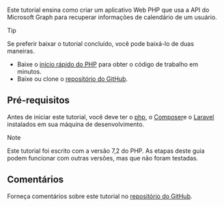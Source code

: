 <!-- markdownlint-disable MD002 MD041 -->

Este tutorial ensina como criar um aplicativo Web PHP que usa a API do Microsoft Graph para recuperar informações de calendário de um usuário.

> [!TIP]
> Se preferir baixar o tutorial concluído, você pode baixá-lo de duas maneiras.
>
> - Baixe o [início rápido do PHP](https://developer.microsoft.com/graph/quick-start?platform=option-php) para obter o código de trabalho em minutos.
> - Baixe ou clone o [repositório do GitHub](https://github.com/microsoftgraph/msgraph-training-phpapp).

## <a name="prerequisites"></a>Pré-requisitos

Antes de iniciar este tutorial, você deve ter o [php](http://php.net/downloads.php), o [Composer](https://getcomposer.org/)e o [Laravel](https://laravel.com/) instalados em sua máquina de desenvolvimento.

> [!NOTE]
> Este tutorial foi escrito com a versão 7,2 do PHP. As etapas deste guia podem funcionar com outras versões, mas que não foram testadas.

## <a name="feedback"></a>Comentários

Forneça comentários sobre este tutorial no [repositório do GitHub](https://github.com/microsoftgraph/msgraph-training-phpapp).
